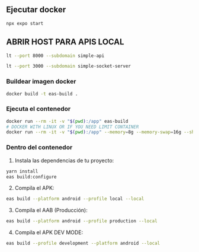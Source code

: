 ## Ejecutar docker

```bash
npx expo start
```

## ABRIR HOST PARA APIS LOCAL

```bash
lt --port 8000 --subdomain simple-api

lt --port 3000 --subdomain simple-socket-server
```

### Buildear imagen docker

```bash
docker build -t eas-build .
```

### Ejecuta el contenedor

```bash
docker run --rm -it -v "$(pwd):/app" eas-build
# DOCKER WITH LINUX OR IF YOU NEED LIMIT CONTAINER
docker run --rm -it -v "$(pwd):/app" --memory=8g --memory-swap=16g --shm-size=2g eas-build
```

### Dentro del contenedor

1. Instala las dependencias de tu proyecto:

```bash
yarn install
eas build:configure
```

2. Compila el APK:

```bash
eas build --platform android --profile local --local
```

3. Compila el AAB (Producción):

```bash
eas build --platform android --profile production --local
```

4. Compila el APK DEV MODE:

```bash
eas build --profile development --platform android --local
```
